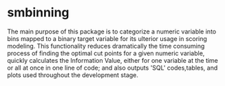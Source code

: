 # smbinning

The main purpose of this package is to categorize a numeric variable into bins mapped to a binary target variable for its 
ulterior usage in scoring modeling. This functionality reduces dramatically the time consuming process of finding the optimal
cut points for a given numeric variable, quickly calculates the Information Value, either for one variable at the time or all 
at once in one line of code; and also outputs 'SQL' codes,tables, and plots used throughout the development stage.
